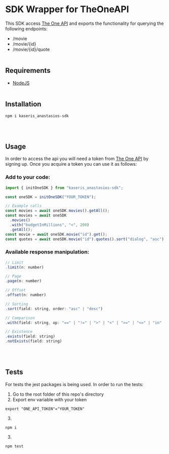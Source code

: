 # SDK Wrapper for TheOneAPI

This SDK access [The One API](https://the-one-api.dev) and exports the functionality for querying the following endpoints:

- /movie
- /movie/{id}
- /movie/{id}/quote
  <br> </br>

## Requirements

- [NodeJS](https://nodejs.org/en/download)
  <br> </br>

## Installation

```shell
npm i kaseris_anastasios-sdk
```

<br> </br>

## Usage

In order to access the api you will need a token from [The One API](https://the-one-api.dev/sign-up) by signing up. Once you acquire a token
you can use it as follows:

### Add to your code:

```js
import { initOneSDK } from "kaseris_anastasios-sdk";

const oneSDK = initOneSDK("YOUR_TOKEN");

// Example calls
const movies = await oneSDK.movies().getAll();
const movies = await oneSDK
  .movies()
  .with("budgetInMillions", "<", 200)
  .getAll();
const movie = await oneSDK.movie("id").get();
const quotes = await oneSDK.movie("id").quotes().sort("dialog", "asc").get();
```

### Available response manipulation:

```js
// Limit
.limit(n: number)

// Page
.page(n: number)

// Offset
.offset(n: number)

// Sorting
.sort(field: string, order: "asc" | "desc")

// Comparison
.with(field: string, op: "==" | "!=" | ">" | "<" | ">=" | "<=" | "in" | "not in", value: any)

// Existence
.exists(field: string)
.notExists(field: string)
```

<br> </br>

## Tests

For tests the jest packages is being used.
In order to run the tests:

1. Go to the root folder of this repo's directory
2. Export env variable with your token

```shell
export "ONE_API_TOKEN"="YOUR_TOKEN"
```

3.

```shell
npm i
```

3.

```shell
npm test
```
